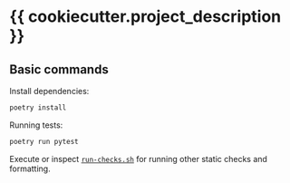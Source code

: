 # {{ cookiecutter.project_description }}


## Basic commands
Install dependencies:
  ```bash
  poetry install
  ```
  
Running tests:
  ```bash
  poetry run pytest
  ```
  
Execute or inspect [`run-checks.sh`](./run-checks.sh) for running other static checks and formatting. 
